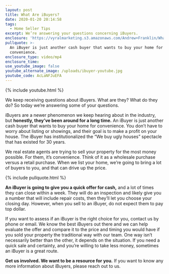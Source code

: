 ```yaml
---
layout: post
title: What Are iBuyers?
date: 2020-01-20 20:14:58
tags:
  - Home Seller Tips
excerpt: We’re answering your questions concerning iBuyers.
enclosure: 'https://vyralmarketing.s3.amazonaws.com/Andrew+Franklin/What+Are+iBuyers_.mp4'
pullquote: >-
  An iBuyer is just another cash buyer that wants to buy your home for
  convenience.
enclosure_type: video/mp4
enclosure_time:
use_youtube_image: false
youtube_alternate_image: /uploads/ibuyer-youtube.jpg
youtube_code: AcLaNFJuEFA
---
```


{% include youtube.html %}

We keep receiving questions about iBuyers. What are they? What do they do? So today we’re answering some of your questions.

iBuyers are a newer phenomenon we keep hearing about in the industry, but **honestly, they’ve been around for a long time.** An iBuyer is just another cash buyer that wants to buy your home for convenience. You don’t have to worry about listing or showings, and their goal is to make a profit on your house. The iBuyer has institutionalized the “We buy ugly houses” spectacle that has existed for 30 years.&nbsp;

We real estate agents are trying to sell your property for the most money possible. For them, it’s convenience. Think of it as a wholesale purchase versus a retail purchase. When we list your home, we’re going to bring a lot of buyers to you, and that can drive up the price.

{% include pullquote.html %}

**An iBuyer is going to give you a quick offer for cash,** and a lot of times they can close within a week. They will do an inspection and likely give you a number that will include repair costs, then they’ll let you choose your closing day. However, when you sell to an iBuyer, do not expect them to pay top dollar.&nbsp;

If you want to assess if an iBuyer is the right choice for you, contact us by phone or email. We know the best iBuyers out there and we can help evaluate the offer and compare it to the price and timing you would have if you sold your property the traditional way with our team. One way isn’t necessarily better than the other, it depends on the situation. If you need a quick sale and certainty, and you’re willing to take less money, sometimes an iBuyer is a great route.&nbsp;

**Get us involved. We want to be a resource for you.** If you want to know any more information about iBuyers, please reach out to us.